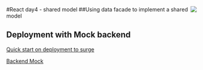 <img align="right" src="../img/cphbusinessWhite.png" />  
#React day4 - shared model
##Using data facade to implement a shared model

## Deployment with Mock backend

[Quick start on deployment to surge](../deployment.md)

[Backend Mock](jsonserver.md)